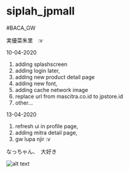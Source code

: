 # siplah_jpmall

#BACA_GW

実優菜朱里　:v　

10-04-2020

1. adding splashscreen 
2. adding login later,
3. adding new product detail page
4. adding new font,
5. adding cache network image
6. replace url from mascitra.co.id to jpstore.id
7. other... 

13-04-2020

1. refresh ui in profile page, 
2. adding mitra detail page,
3. gw lupa njir :v

なっちゃん、　大好き

![alt text](https://www.suruga-ya.jp/database/pics/game/gg268293.jpg)